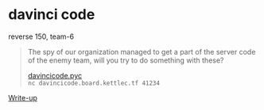 # davinci code

reverse 150, team-6

> The spy of our organization managed to get a part of the server code of the enemy team, will you try to do something with these?
> 
> [davincicode.pyc](attachments/davincicode.pyc)  
> `nc davincicode.board.kettlec.tf 41234`

[Write-up](WRITEUP.md)
